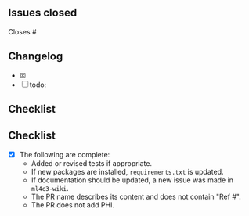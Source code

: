 ## Issues closed
Closes #

## Changelog
- [x] 
- [ ] todo: 

## Checklist
## Checklist
- [x] The following are complete:
    - Added or revised tests if appropriate.
    - If new packages are installed, `requirements.txt` is updated.
    - If documentation should be updated, a new issue was made in `ml4c3-wiki`.
    - The PR name describes its content and does not contain "Ref #".
    - The PR does not add PHI.
